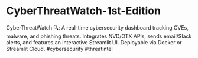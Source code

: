 # CyberThreatWatch-1st-Edition
CyberThreatWatch 🔍: A real-time cybersecurity dashboard tracking CVEs, malware, and phishing threats. Integrates NVD/OTX APIs, sends email/Slack alerts, and features an interactive Streamlit UI. Deployable via Docker or Streamlit Cloud. #cybersecurity #threatintel
